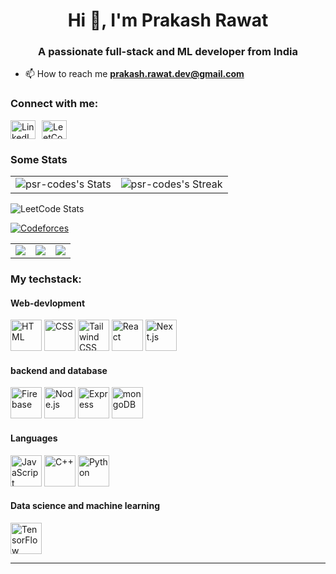 <h1 align="center">Hi 👋, I'm Prakash Rawat</h1>
<h3 align="center">A passionate full-stack and ML developer from India</h3>


- 📫 How to reach me **prakash.rawat.dev@gmail.com**

<h3 align="left">Connect with me:</h3>
<div align="left" style="display: flex; gap: 10px;">
  <a href="https://linkedin.com/in/prakash-singh-rawat-a48b11254" target="_blank">
    <img src="https://raw.githubusercontent.com/rahuldkjain/github-profile-readme-generator/master/src/images/icons/Social/linked-in-alt.svg" alt="LinkedIn" height="30" width="40" />
  </a>
  
  <a href="https://www.leetcode.com/kalki299" target="_blank">
    <img src="https://raw.githubusercontent.com/rahuldkjain/github-profile-readme-generator/master/src/images/icons/Social/leet-code.svg" alt="LeetCode" height="30" width="40" />
  </a>
</div>



<h3 align="left">Some Stats</h3>
<table>
  <tr>
    <td>
      <img src="https://github-readme-stats.vercel.app/api?username=psr-codes&theme=radical&show_icons=true&hide_border=false&count_private=true" alt="psr-codes's Stats" />
    </td>
    <td>
      <img src="https://github-readme-streak-stats.herokuapp.com/?user=psr-codes&theme=radical&hide_border=false" alt="psr-codes's Streak" />
    </td>
  </tr>
</table>

![LeetCode Stats](https://leetcard.jacoblin.cool/kalki299?theme=chartreuse&font=Rubik&ext=contest)



[![Codeforces](https://img.shields.io/badge/Codeforces-kalki299-blue?style=flat-square&logo=codeforces)](https://codeforces.com/profile/kalki299)

<table>
  <tr>
    <td>
      <img src="https://github-readme-stats.vercel.app/api?username=psr-codes&theme=radical&show_icons=true&hide_border=false&count_private=true" />
    </td>
    <td>
      <img src="https://github-readme-streak-stats.herokuapp.com/?user=psr-codes&theme=radical&hide_border=false" />
    </td>
    <td>
      <img src="https://codeforces-readme-stats.vercel.app/api/card?username=kalki299" />
    </td>
  </tr>
</table>




<h3 align="left">My techstack:</h3> 

<h4 aligh="left">Web-devlopment</h2>
<div >
	<img width="50" src="https://user-images.githubusercontent.com/25181517/192158954-f88b5814-d510-4564-b285-dff7d6400dad.png" alt="HTML" title="HTML"/>
	<img width="50" src="https://user-images.githubusercontent.com/25181517/183898674-75a4a1b1-f960-4ea9-abcb-637170a00a75.png" alt="CSS" title="CSS"/>
	<img width="50" src="https://user-images.githubusercontent.com/25181517/202896760-337261ed-ee92-4979-84c4-d4b829c7355d.png" alt="Tailwind CSS" title="Tailwind CSS"/>
	<img width="50" src="https://user-images.githubusercontent.com/25181517/183897015-94a058a6-b86e-4e42-a37f-bf92061753e5.png" alt="React" title="React"/>
	<img width="50" src="https://github.com/marwin1991/profile-technology-icons/assets/136815194/5f8c622c-c217-4649-b0a9-7e0ee24bd704" alt="Next.js" title="Next.js"/>
</div>

<h4 aligh="left">backend and database</h2>
<div >
	<img width="50" src="https://user-images.githubusercontent.com/25181517/189716855-2c69ca7a-5149-4647-936d-780610911353.png" alt="Firebase" title="Firebase"/>
	<img width="50" src="https://user-images.githubusercontent.com/25181517/183568594-85e280a7-0d7e-4d1a-9028-c8c2209e073c.png" alt="Node.js" title="Node.js"/>
	<img width="50" src="https://user-images.githubusercontent.com/25181517/183859966-a3462d8d-1bc7-4880-b353-e2cbed900ed6.png" alt="Express" title="Express"/>
	<img width="50" src="https://user-images.githubusercontent.com/25181517/182884177-d48a8579-2cd0-447a-b9a6-ffc7cb02560e.png" alt="mongoDB" title="mongoDB"/>
</div>

<h4 aligh="left">Languages</h2>
<div >
	<img width="50" src="https://user-images.githubusercontent.com/25181517/117447155-6a868a00-af3d-11eb-9cfe-245df15c9f3f.png" alt="JavaScript" title="JavaScript"/>
	<img width="50" src="https://user-images.githubusercontent.com/25181517/192106073-90fffafe-3562-4ff9-a37e-c77a2da0ff58.png" alt="C++" title="C++"/>
	<img width="50" src="https://user-images.githubusercontent.com/25181517/183423507-c056a6f9-1ba8-4312-a350-19bcbc5a8697.png" alt="Python" title="Python"/>
</div>

<h4 aligh="left">Data science and machine learning</h2>
<div >
	<img width="50" src="https://user-images.githubusercontent.com/25181517/223639822-2a01e63a-a7f9-4a39-8930-61431541bc06.png" alt="TensorFlow" title="TensorFlow"/>
</div>

<hr/>



